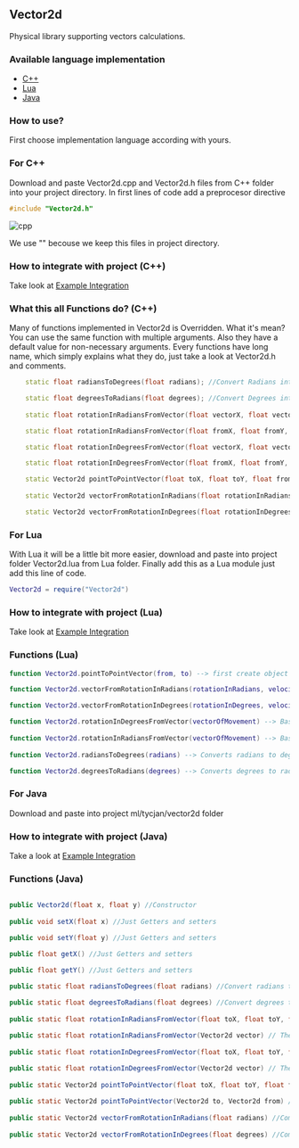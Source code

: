 ## Vector2d
Physical library supporting vectors calculations.

### Available language implementation
- [C++](https://github.com/mrtycjan/Vector2d#for-c)
- [Lua](https://github.com/mrtycjan/Vector2d#for-lua)
- [Java](https://github.com/mrtycjan/Vector2d#for-java)

### How to use?
First choose implementation language according with yours.

### For C++
Download and paste Vector2d.cpp and Vector2d.h files from C++ folder into your project directory. In first lines of code add a preprocesor directive 
```cpp
#include "Vector2d.h"
```
![cpp](http://i.imgur.com/ixyyilq.png)

We use "" becouse we keep this files in project directory.

### How to integrate with project (C++)
Take look at [Example Integration](https://github.com/mrtycjan/Vector2d/blob/master/C++/ExampleIntegrationWithSFML.cpp)

### What this all Functions do? (C++)
Many of functions implemented in Vector2d is Overridden. What it's mean? You can use the same function with multiple arguments. Also they have a default value for non-necessary arguments. Every functions have long name, which simply explains what they do, just take a look at Vector2d.h and comments.

```cpp
	static float radiansToDegrees(float radians); //Convert Radians into Degrees

	static float degreesToRadians(float degrees); //Convert Degrees into Radians
	
	static float rotationInRadiansFromVector(float vectorX, float vectorY); //Compute rotation from computed vector, returns rotation in radians

	static float rotationInRadiansFromVector(float fromX, float fromY, float toX, float toY); //Compute vector and rotation from vector, returns rotation in radians

	static float rotationInDegreesFromVector(float vectorX, float vectorY); //Compute rotation from computed vector, returns rotation in degrees

	static float rotationInDegreesFromVector(float fromX, float fromY, float toX, float toY); //Compute vector and rotation from vector, returns rotation in degrees

	static Vector2d pointToPointVector(float toX, float toY, float fromX, float fromY, float deltaTime = 1, float velocity = 1); //Compute vector, optional arguments, deltaTime, object velocity
	
	static Vector2d vectorFromRotationInRadians(float rotationInRadians, float deltaTime = 1, float velocity = 1); //Compute vector from rotation in radians, optional arguments, deltaTime, object velocity

	static Vector2d vectorFromRotationInDegrees(float rotationInDegrees, float deltaTime = 1, float velocity = 1); //Compute vector from rotation in degrees, optional arguments, deltaTime, object velocity

```

### For Lua
With Lua it will be a little bit more easier, download and paste into project folder Vector2d.lua from Lua folder. Finally add this as a Lua module just add this line of code.

```lua
Vector2d = require("Vector2d")
```
### How to integrate with project (Lua)
Take look at [Example Integration](https://github.com/mrtycjan/Vector2d/blob/master/Lua/LuaIntegration.lua)

### Functions (Lua)

```lua
function Vector2d.pointToPointVector(from, to) --> first create object with x and y components e.g Object = {x, y}. In fact Lua is non-objective language, but you can pretend it, using metatables. This function counting vector of Movement based of coordinates

function Vector2d.vectorFromRotationInRadians(rotationInRadians, velocity) --> This function counting vector of Movement based of object rotation in Radians, optional arguments it's speed of object

function Vector2d.vectorFromRotationInDegrees(rotationInDegrees, velocity) --> This function counting vector of Movement based of object rotation in Degrees, optional arguments it's speed of object

function Vector2d.rotationInDegreesFromVector(vectorOfMovement) --> Based on vector counting rotation and return value in Degrees
	
function Vector2d.rotationInRadiansFromVector(vectorOfMovement) --> Based on vector counting rotation and return value in Radians
	
function Vector2d.radiansToDegrees(radians) --> Converts radians to degrees

function Vector2d.degreesToRadians(degrees) --> Converts degrees to radians


```

### For Java
Download and paste into project ml/tycjan/vector2d folder


### How to integrate with project (Java)
Take a look at [Example Integration](https://github.com/mrtycjan/Vector2d/tree/master/Java/ml/tycjan/vector2d)

### Functions (Java)

```java

public Vector2d(float x, float y) //Constructor
	
public void setX(float x) //Just Getters and setters

public void setY(float y) //Just Getters and setters

public float getX() //Just Getters and setters

public float getY()	//Just Getters and setters

public static float radiansToDegrees(float radians) //Convert radians to degrees
	
public static float degreesToRadians(float degrees) //Convert degrees to radianas
	
public static float rotationInRadiansFromVector(float toX, float toY, float fromX, float fromY) //Compute rotation, based on vector and return angle in radians 

public static float rotationInRadiansFromVector(Vector2d vector) // The same but the function is overridden, so yo can use computed vector as argument
	
public static float rotationInDegreesFromVector(float toX, float toY, float fromX, float fromY) //Compute rotation, based on vector and return angle in radians 
	
public static float rotationInDegreesFromVector(Vector2d vector) // The same but the function is overridden, so yo can use computed vector as argument
	
public static Vector2d pointToPointVector(float toX, float toY, float fromX, float fromY) //Compute vector based on actual position

public static Vector2d pointToPointVector(Vector2d to, Vector2d from) // The same but function is overridden you can use vector objects provided from Vector2d class
	
public static Vector2d vectorFromRotationInRadians(float radians) //Compute vector based on rotation
	
public static Vector2d vectorFromRotationInDegrees(float degrees) //Compute vector based on rotation


```







